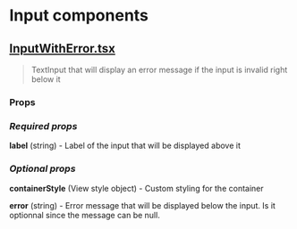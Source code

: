 # Input components

## [InputWithError.tsx](./InputWithError.tsx)

> TextInput that will display an error message if the input is invalid right below it

### Props

### _Required props_

**label** (string) - Label of the input that will be displayed above it

### _Optional props_

**containerStyle** (View style object) - Custom styling for the container

**error** (string) - Error message that will be displayed below the input. Is it optionnal since the message can be null.
